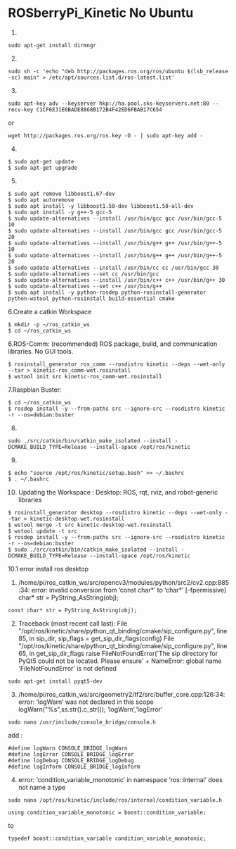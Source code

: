 # ROSberryPi_Kinetic No Ubuntu
1.
```
sudo apt-get install dirmngr
```
2.
```
sudo sh -c 'echo "deb http://packages.ros.org/ros/ubuntu $(lsb_release -sc) main" > /etc/apt/sources.list.d/ros-latest.list'
```
3.
```
sudo apt-key adv --keyserver hkp://ha.pool.sks-keyservers.net:80 --recv-key C1CF6E31E6BADE8868B172B4F42ED6FBAB17C654
```
or
```
wget http://packages.ros.org/ros.key -O - | sudo apt-key add -
```
4.
```
$ sudo apt-get update
$ sudo apt-get upgrade
```
5.
```
$ sudo apt remove libboost1.67-dev
$ sudo apt autoremove
$ sudo apt install -y libboost1.58-dev libboost1.58-all-dev
$ sudo apt install -y g++-5 gcc-5
$ sudo update-alternatives --install /usr/bin/gcc gcc /usr/bin/gcc-5 10
$ sudo update-alternatives --install /usr/bin/gcc gcc /usr/bin/gcc-5 20
$ sudo update-alternatives --install /usr/bin/g++ g++ /usr/bin/g++-5 10
$ sudo update-alternatives --install /usr/bin/g++ g++ /usr/bin/g++-5 20
$ sudo update-alternatives --install /usr/bin/cc cc /usr/bin/gcc 30
$ sudo update-alternatives --set cc /usr/bin/gcc
$ sudo update-alternatives --install /usr/bin/c++ c++ /usr/bin/g++ 30
$ sudo update-alternatives --set c++ /usr/bin/g++
$ sudo apt install -y python-rosdep python-rosinstall-generator python-wstool python-rosinstall build-essential cmake
```
6.Create a catkin Workspace
```
$ mkdir -p ~/ros_catkin_ws
$ cd ~/ros_catkin_ws
```
6.ROS-Comm: (recommended) ROS package, build, and communication libraries. No GUI tools.
```
$ rosinstall_generator ros_comm --rosdistro kinetic --deps --wet-only --tar > kinetic-ros_comm-wet.rosinstall
$ wstool init src kinetic-ros_comm-wet.rosinstall
```
7.Raspbian Buster:
```
$ cd ~/ros_catkin_ws
$ rosdep install -y --from-paths src --ignore-src --rosdistro kinetic -r --os=debian:buster
```
8.
```
sudo ./src/catkin/bin/catkin_make_isolated --install -DCMAKE_BUILD_TYPE=Release --install-space /opt/ros/kinetic
```
9.
```
$ echo "source /opt/ros/kinetic/setup.bash" >> ~/.bashrc
$ . ~/.bashrc
```
10. Updating the Workspace : Desktop: ROS, rqt, rviz, and robot-generic libraries
```
$ rosinstall_generator desktop --rosdistro kinetic --deps --wet-only --tar > kinetic-desktop-wet.rosinstall
$ wstool merge -t src kinetic-desktop-wet.rosinstall
$ wstool update -t src
$ rosdep install -y --from-paths src --ignore-src --rosdistro kinetic -r --os=debian:buster
$ sudo ./src/catkin/bin/catkin_make_isolated --install -DCMAKE_BUILD_TYPE=Release --install-space /opt/ros/kinetic
```
10.1 error install ros desktop
1. /home/pi/ros_catkin_ws/src/opencv3/modules/python/src2/cv2.cpp:885:34: error: invalid conversion from ‘const char*’ to ‘char*’ [-fpermissive]
     char* str = PyString_AsString(obj);
```
const char* str = PyString_AsString(obj);
```
2. Traceback (most recent call last):
  File "/opt/ros/kinetic/share/python_qt_binding/cmake/sip_configure.py", line 85, in <module>
    sip_dir, sip_flags = get_sip_dir_flags(config)
  File "/opt/ros/kinetic/share/python_qt_binding/cmake/sip_configure.py", line 65, in get_sip_dir_flags
    raise FileNotFoundError('The sip directory for PyQt5 could not be located. Please ensure' +
NameError: global name 'FileNotFoundError' is not defined
```
sudo apt-get install pyqt5-dev
```
3. /home/pi/ros_catkin_ws/src/geometry2/tf2/src/buffer_core.cpp:126:34: error: ‘logWarn’ was not declared in this scope
     logWarn("%s",ss.str().c_str()); ‘logWarn’,‘logError’
```
sudo nano /usr/include/console_bridge/console.h
```
add :
```
#define logWarn CONSOLE_BRIDGE_logWarn
#define logError CONSOLE_BRIDGE_logError
#define logDebug CONSOLE_BRIDGE_logDebug
#define logInform CONSOLE_BRIDGE_logInform
```
4. error: ‘condition_variable_monotonic’ in namespace ‘ros::internal’ does not name a type
```
sudo nano /opt/ros/kinetic/include/ros/internal/condition_variable.h
```
```    
using condition_variable_monotonic = boost::condition_variable;
```
to
```
typedef boost::condition_variable condition_variable_monotonic;
```
